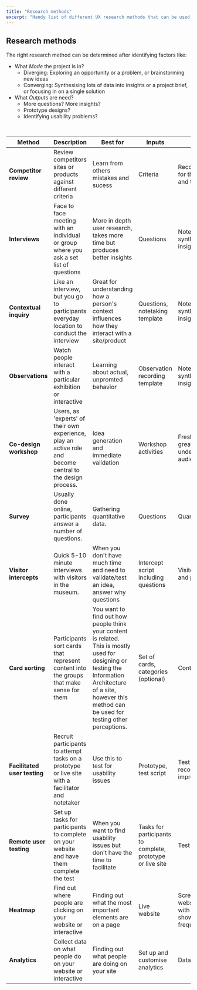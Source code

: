 ```yaml
---
title: "Research methods"
excerpt: "Handy list of different UX research methods that can be used for diverging or converging tasks."
---
```


## Research methods

The right research method can be determined after identifying factors like:

- What *Mode* the project is in?
  - Diverging: Exploring an opportunity or a problem, or brainstorming new ideas
  - Converging: Synthesising lots of data into insights or a project brief, or focusing in on a single solution 
- What *Outputs* are need?
  - More questions? More insights?
  - Prototype designs?
  - Identifying usability problems?
<br/>

| Method                       | Description                                                                                                | Best for                                                                                                                                                                                                           | Inputs                                                     | Outputs                                                           | Mode       |
|------------------------------|------------------------------------------------------------------------------------------------------------|--------------------------------------------------------------------------------------------------------------------------------------------------------------------------------------------------------------------|------------------------------------------------------------|-------------------------------------------------------------------|------------|
| **Competitor review**        | Review competitors sites or products against different criteria                                            | Learn from others mistakes and sucess                                                                                                                                                                              | Criteria                                                   | Recommendations for things to avoid and things to do              | Diverging  |
| **Interviews**               | Face to face meeting with an individual or group where you ask a set list of questions                     | More in depth user research, takes more time but produces better insights                                                                                                                                          | Questions                                                  | Notes and synthesised insights                                    | Diverging  |
| **Contextual inquiry**       | Like an interview, but you go to participants everyday location to conduct the interview                   | Great for understanding how a person's context influences how they interact with a site/product                                                                                                                    | Questions, notetaking template                             | Notes and synthesised insights                                    | Diverging  |
| **Observations**             | Watch people interact with a particular exhibition or interactive                                          | Learning about actual, unpromted behavior                                                                                                                                                                          | Observation recording template                             | Notes and synthesised insights                                    | Diverging  |
| **Co-design workshop**       | Users, as 'experts' of their own experience, play an active role and become central to the design process. | Idea generation and immediate validation                                                                                                                                                                           | Workshop activities                                        | Fresh ideas, greater understanding of audience                    | Diverging  |
| **Survey**                   | Usually done online, participants answer a number of questions.                                            | Gathering quantitative data.                                                                                                                                                                                       | Questions                                                  | Quantitative data                                                 | Both       |
| **Visitor intercepts**       | Quick 5-10 minute interviews with visitors in the museum.                                                  | When you don't have much time and need to validate/test an idea, answer why questions                                                                                                                              | Intercept script including questions                       | Visitors attitudes and perceptions                                | Converging |
| **Card sorting**             | Participants sort cards that represent content into the groups that make sense for them                    | You want to find out how people think your content is related. This is mostly used for designing or testing the Information Architecture of a site, however this method can be used for testing other perceptions. | Set of cards, categories (optional)                        | Content groupings                                                 | Converging |
| **Facilitated user testing** | Recruit participants to attempt tasks on a prototype or live site with a facilitator and notetaker         | Use this to test for usability issues                                                                                                                                                                              | Prototype, test script                                     | Test findings and recommended improvements                        | Converging |
| **Remote user testing**      | Set up tasks for participants to complete on your website and have them complete the test                  | When you want to find usability issues but don't have the time to facilitate                                                                                                                                       | Tasks for participants to complete, prototype or live site | Test videos                                                       | Converging |
| **Heatmap**                  | Find out where people are clicking on your website or interactive                                          | Finding out what the most important elements are on a page                                                                                                                                                         | Live website                                               | Screenshot of website pages with overlays showing click frequency | Converging |
| **Analytics**                | Collect data on what people do on your website or interactive                                              | Finding out what people are doing on your site                                                                                                                                                                     | Set up and customise analytics                             | Data                                                              | Converging |
